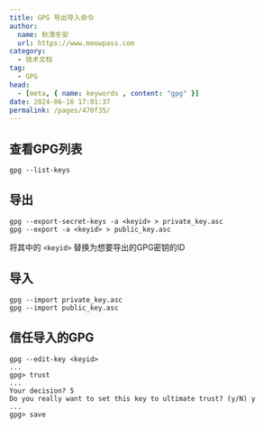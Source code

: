 ```yaml
---
title: GPG 导出导入命令
author:
  name: 秋澪冬安
  url: https://www.meowpass.com
category: 
  - 技术文档
tag: 
  - GPG
head:
  - [meta, { name: keywords , content: "gpg" }]
date: 2024-06-16 17:01:37
permalink: /pages/470f35/
---
```




## 查看GPG列表

```
gpg --list-keys
```

## 导出

```
gpg --export-secret-keys -a <keyid> > private_key.asc
gpg --export -a <keyid> > public_key.asc
```

将其中的 `<keyid>` 替换为想要导出的GPG密钥的ID

## 导入

```
gpg --import private_key.asc
gpg --import public_key.asc
```

## 信任导入的GPG

```
gpg --edit-key <keyid>
...
gpg> trust
...
Your decision? 5
Do you really want to set this key to ultimate trust? (y/N) y
...
gpg> save
```



